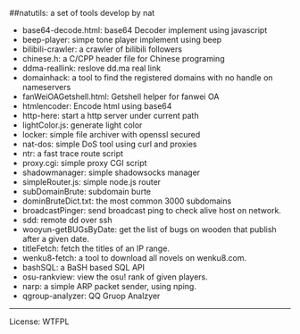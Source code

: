 ##natutils: a set of tools develop by nat

- base64-decode.html: base64 Decoder implement using javascript
- beep-player: simpe tone player implement using beep
- bilibili-crawler: a crawler of bilibili followers
- chinese.h: a C/CPP header file for Chinese programing
- ddma-reallink: reslove dd.ma real link
- domainhack: a tool to find the registered domains with no handle on nameservers
- fanWeiOAGetshell.html: Getshell helper for fanwei OA
- htmlencoder: Encode html using base64
- http-here: start a http server under current path
- lightColor.js: generate light color
- locker: simple file archiver with openssl secured
- nat-dos: simple DoS tool using curl and proxies
- ntr: a fast trace route script
- proxy.cgi: simple proxy CGI script
- shadowmanager: simple shadowsocks manager
- simpleRouter.js: simple node.js router
- subDomainBrute: subdomain burte
- dominBruteDict.txt: the most common 3000 subdomains
- broadcastPinger: send broadcast ping to check alive host on network.
- sdd: remote dd over ssh
- wooyun-getBUGsByDate: get the list of bugs on wooden that publish after a given date.
- titleFetch: fetch the titles of an IP range.
- wenku8-fetch: a tool to download all novels on wenku8.com.
- bashSQL: a BaSH based SQL API 
- osu-rankview: view the osu! rank of given players.
- narp: a simple ARP packet sender, using nping.
- qgroup-analyzer: QQ Gruop Analzyer

---

License: WTFPL
